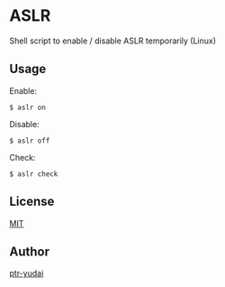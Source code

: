 # ASLR

Shell script to enable / disable ASLR temporarily (Linux)

## Usage
Enable:
```
$ aslr on
```

Disable:
```
$ aslr off
```

Check:
```
$ aslr check
```

## License
[MIT](https://github.com/tcnksm/tool/blob/master/LICENCE)

## Author
[ptr-yudai](gttps://github.com/ptr-yudai)
